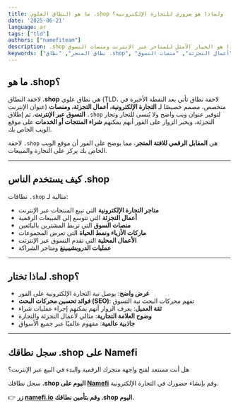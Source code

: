 ```yaml
---
title: ما هو النطاق العلوي .shop ولماذا هو ضروري للتجارة الإلكترونية؟
date: '2025-06-21'
language: ar
tags: ["tld"]
authors: ["namefiteam"]
description: .shop هو النطاق المخصص للتجارة الإلكترونية وأعمال التجزئة. تعرف لماذا هو الخيار الأمثل للمتاجر عبر الإنترنت ومنصات التسوق.
keywords: ["نطاق المتجر", "نطاق .shop", "تجارة إلكترونية", "متاجر عبر الإنترنت", "أعمال التجزئة", "منصات التسوق"]
---
```


## **ما هو .shop؟**

لاحقة النطاق **.shop** هي نطاق علوي (TLD، لاحقة نطاق تأتي بعد النقطة الأخيرة في عنوان الإنترنت) متخصص، مصمم خصيصًا لـ **التجارة الإلكترونية، أعمال التجزئة، ومنصات التسوق عبر الإنترنت**. تم إطلاق `.shop` لتوفير عنوان ويب واضح ولا يُنسى للتجار وتجار التجزئة، ويخبر الزوار على الفور أنهم يمكنهم **شراء المنتجات أو الخدمات** على موقع الويب الخاص بك.

لاحقة `.shop` هي **المقابل الرقمي للافتة المتجر**، مما يوضح على الفور أن موقع الويب الخاص بك يركز على التجارة والمبيعات.

---

## **كيف يستخدم الناس .shop**

نطاقات `.shop` مثالية لـ:

*   **متاجر التجارة الإلكترونية** التي تبيع المنتجات عبر الإنترنت
*   **أعمال التجزئة** التي تتوسع إلى المبيعات الرقمية
*   **منصات السوق** التي تربط المشترين بالبائعين
*   **ماركات الأزياء ونمط الحياة** التي تعرض المجموعات
*   **الأعمال المحلية** التي تقدم التسوق عبر الإنترنت
*   **عمليات الدروبشيبينغ** ومتاجر الشراكة

---

## **لماذا تختار .shop؟**

*   **غرض واضح**: يوصل نية التجارة الإلكترونية على الفور
*   **فوائد تحسين محركات البحث (SEO)**: تفهم محركات البحث نية التسوق
*   **ثقة العميل**: يعرف الزوار أنهم يمكنهم إجراء عمليات شراء
*   **وضوح العلامة التجارية**: مثالي لأعمال التجزئة والتجارة
*   **جاذبية عالمية**: مفهوم عالميًا عبر جميع الأسواق

---

## **سجل نطاقك .shop على Namefi**

هل أنت مستعد لفتح واجهة متجرك الرقمية والبدء في البيع عبر الإنترنت؟

سجل نطاقك **.shop اليوم على [Namefi](https://namefi.io)** وقم بإنشاء حضورك في التجارة الإلكترونية.

👉 **زر [namefi.io](https://namefi.io) وقم بتأمين نطاقك .shop اليوم.**